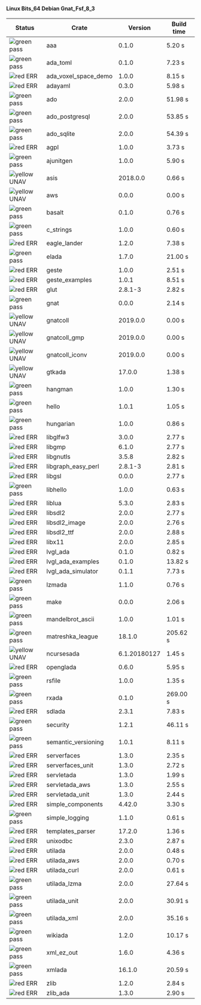 #### Linux Bits_64 Debian Gnat_Fsf_8_3

| Status | Crate | Version | Build time |
| --- | --- | --- | --- |
|![green](https://placehold.it/8/00aa00/000000?text=+) pass | aaa | 0.1.0 |  5.20 s |
|![green](https://placehold.it/8/00aa00/000000?text=+) pass | ada_toml | 0.1.0 |  7.23 s |
|![red](https://placehold.it/8/ff0000/000000?text=+) ERR  | ada_voxel_space_demo | 1.0.0 |  8.15 s |
|![red](https://placehold.it/8/ff0000/000000?text=+) ERR  | adayaml | 0.3.0 |  5.98 s |
|![green](https://placehold.it/8/00aa00/000000?text=+) pass | ado | 2.0.0 |  51.98 s |
|![green](https://placehold.it/8/00aa00/000000?text=+) pass | ado_postgresql | 2.0.0 |  53.85 s |
|![green](https://placehold.it/8/00aa00/000000?text=+) pass | ado_sqlite | 2.0.0 |  54.39 s |
|![red](https://placehold.it/8/ff0000/000000?text=+) ERR  | agpl | 1.0.0 |  3.73 s |
|![green](https://placehold.it/8/00aa00/000000?text=+) pass | ajunitgen | 1.0.0 |  5.90 s |
|![yellow](https://placehold.it/8/ffbb00/000000?text=+) UNAV | asis | 2018.0.0 |  0.66 s |
|![yellow](https://placehold.it/8/ffbb00/000000?text=+) UNAV | aws | 0.0.0 |  0.00 s |
|![green](https://placehold.it/8/00aa00/000000?text=+) pass | basalt | 0.1.0 |  0.76 s |
|![green](https://placehold.it/8/00aa00/000000?text=+) pass | c_strings | 1.0.0 |  0.60 s |
|![red](https://placehold.it/8/ff0000/000000?text=+) ERR  | eagle_lander | 1.2.0 |  7.38 s |
|![green](https://placehold.it/8/00aa00/000000?text=+) pass | elada | 1.7.0 |  21.00 s |
|![red](https://placehold.it/8/ff0000/000000?text=+) ERR  | geste | 1.0.0 |  2.51 s |
|![red](https://placehold.it/8/ff0000/000000?text=+) ERR  | geste_examples | 1.0.1 |  8.51 s |
|![red](https://placehold.it/8/ff0000/000000?text=+) ERR  | glut | 2.8.1-3 |  2.82 s |
|![green](https://placehold.it/8/00aa00/000000?text=+) pass | gnat | 0.0.0 |  2.14 s |
|![yellow](https://placehold.it/8/ffbb00/000000?text=+) UNAV | gnatcoll | 2019.0.0 |  0.00 s |
|![yellow](https://placehold.it/8/ffbb00/000000?text=+) UNAV | gnatcoll_gmp | 2019.0.0 |  0.00 s |
|![yellow](https://placehold.it/8/ffbb00/000000?text=+) UNAV | gnatcoll_iconv | 2019.0.0 |  0.00 s |
|![yellow](https://placehold.it/8/ffbb00/000000?text=+) UNAV | gtkada | 17.0.0 |  1.38 s |
|![green](https://placehold.it/8/00aa00/000000?text=+) pass | hangman | 1.0.0 |  1.30 s |
|![green](https://placehold.it/8/00aa00/000000?text=+) pass | hello | 1.0.1 |  1.05 s |
|![green](https://placehold.it/8/00aa00/000000?text=+) pass | hungarian | 1.0.0 |  0.86 s |
|![red](https://placehold.it/8/ff0000/000000?text=+) ERR  | libglfw3 | 3.0.0 |  2.77 s |
|![red](https://placehold.it/8/ff0000/000000?text=+) ERR  | libgmp | 6.1.0 |  2.77 s |
|![red](https://placehold.it/8/ff0000/000000?text=+) ERR  | libgnutls | 3.5.8 |  2.82 s |
|![red](https://placehold.it/8/ff0000/000000?text=+) ERR  | libgraph_easy_perl | 2.8.1-3 |  2.81 s |
|![red](https://placehold.it/8/ff0000/000000?text=+) ERR  | libgsl | 0.0.0 |  2.77 s |
|![green](https://placehold.it/8/00aa00/000000?text=+) pass | libhello | 1.0.0 |  0.63 s |
|![red](https://placehold.it/8/ff0000/000000?text=+) ERR  | liblua | 5.3.0 |  2.83 s |
|![red](https://placehold.it/8/ff0000/000000?text=+) ERR  | libsdl2 | 2.0.0 |  2.77 s |
|![red](https://placehold.it/8/ff0000/000000?text=+) ERR  | libsdl2_image | 2.0.0 |  2.76 s |
|![red](https://placehold.it/8/ff0000/000000?text=+) ERR  | libsdl2_ttf | 2.0.0 |  2.88 s |
|![red](https://placehold.it/8/ff0000/000000?text=+) ERR  | libx11 | 2.0.0 |  2.85 s |
|![red](https://placehold.it/8/ff0000/000000?text=+) ERR  | lvgl_ada | 0.1.0 |  0.82 s |
|![red](https://placehold.it/8/ff0000/000000?text=+) ERR  | lvgl_ada_examples | 0.1.0 |  13.82 s |
|![red](https://placehold.it/8/ff0000/000000?text=+) ERR  | lvgl_ada_simulator | 0.1.1 |  7.73 s |
|![green](https://placehold.it/8/00aa00/000000?text=+) pass | lzmada | 1.1.0 |  0.76 s |
|![green](https://placehold.it/8/00aa00/000000?text=+) pass | make | 0.0.0 |  2.06 s |
|![green](https://placehold.it/8/00aa00/000000?text=+) pass | mandelbrot_ascii | 1.0.0 |  1.01 s |
|![green](https://placehold.it/8/00aa00/000000?text=+) pass | matreshka_league | 18.1.0 |  205.62 s |
|![yellow](https://placehold.it/8/ffbb00/000000?text=+) UNAV | ncursesada | 6.1.20180127 |  1.45 s |
|![red](https://placehold.it/8/ff0000/000000?text=+) ERR  | openglada | 0.6.0 |  5.95 s |
|![green](https://placehold.it/8/00aa00/000000?text=+) pass | rsfile | 1.0.0 |  1.35 s |
|![green](https://placehold.it/8/00aa00/000000?text=+) pass | rxada | 0.1.0 |  269.00 s |
|![red](https://placehold.it/8/ff0000/000000?text=+) ERR  | sdlada | 2.3.1 |  7.83 s |
|![green](https://placehold.it/8/00aa00/000000?text=+) pass | security | 1.2.1 |  46.11 s |
|![green](https://placehold.it/8/00aa00/000000?text=+) pass | semantic_versioning | 1.0.1 |  8.11 s |
|![red](https://placehold.it/8/ff0000/000000?text=+) ERR  | serverfaces | 1.3.0 |  2.35 s |
|![red](https://placehold.it/8/ff0000/000000?text=+) ERR  | serverfaces_unit | 1.3.0 |  2.72 s |
|![red](https://placehold.it/8/ff0000/000000?text=+) ERR  | servletada | 1.3.0 |  1.99 s |
|![red](https://placehold.it/8/ff0000/000000?text=+) ERR  | servletada_aws | 1.3.0 |  2.55 s |
|![red](https://placehold.it/8/ff0000/000000?text=+) ERR  | servletada_unit | 1.3.0 |  2.44 s |
|![red](https://placehold.it/8/ff0000/000000?text=+) ERR  | simple_components | 4.42.0 |  3.30 s |
|![green](https://placehold.it/8/00aa00/000000?text=+) pass | simple_logging | 1.1.0 |  0.61 s |
|![red](https://placehold.it/8/ff0000/000000?text=+) ERR  | templates_parser | 17.2.0 |  1.36 s |
|![red](https://placehold.it/8/ff0000/000000?text=+) ERR  | unixodbc | 2.3.0 |  2.87 s |
|![red](https://placehold.it/8/ff0000/000000?text=+) ERR  | utilada | 2.0.0 |  0.48 s |
|![red](https://placehold.it/8/ff0000/000000?text=+) ERR  | utilada_aws | 2.0.0 |  0.70 s |
|![red](https://placehold.it/8/ff0000/000000?text=+) ERR  | utilada_curl | 2.0.0 |  0.61 s |
|![green](https://placehold.it/8/00aa00/000000?text=+) pass | utilada_lzma | 2.0.0 |  27.64 s |
|![green](https://placehold.it/8/00aa00/000000?text=+) pass | utilada_unit | 2.0.0 |  30.91 s |
|![green](https://placehold.it/8/00aa00/000000?text=+) pass | utilada_xml | 2.0.0 |  35.16 s |
|![green](https://placehold.it/8/00aa00/000000?text=+) pass | wikiada | 1.2.0 |  10.17 s |
|![green](https://placehold.it/8/00aa00/000000?text=+) pass | xml_ez_out | 1.6.0 |  4.36 s |
|![green](https://placehold.it/8/00aa00/000000?text=+) pass | xmlada | 16.1.0 |  20.59 s |
|![red](https://placehold.it/8/ff0000/000000?text=+) ERR  | zlib | 1.2.0 |  2.84 s |
|![red](https://placehold.it/8/ff0000/000000?text=+) ERR  | zlib_ada | 1.3.0 |  2.90 s |
